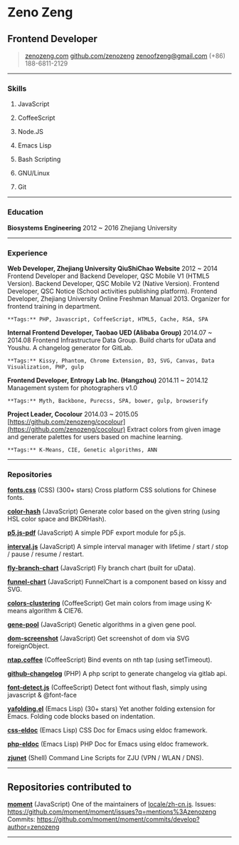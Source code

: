 # Zeno Zeng

## Frontend Developer

> [zenozeng.com](http://zenozeng.com)
> [github.com/zenozeng](http://github.com/zenozeng)
> [zenoofzeng@gmail.com](mailto:zenoofzeng@gmail.com)
> (+86) 188-6811-2129

------

### Skills

1. JavaScript

1. CoffeeScript

1. Node.JS

1. Emacs Lisp

1. Bash Scripting

1. GNU/Linux

1. Git

------

### Education

**Biosystems Engineering** 2012 ~ 2016
    Zhejiang University

------

### Experience

**Web Developer, Zhejiang University QiuShiChao Website** 2012 ~ 2014
    Frontend Developer and Backend Developer, QSC Mobile V1 (HTML5 Version).
    Backend Developer, QSC Mobile V2 (Native Version).
    Frontend Developer, QSC Notice (School activities publishing platform).
    Frontend Developer, Zhejiang University Online Freshman Manual 2013.
    Organizer for frontend training in department.

    **Tags:** PHP, Javascript, CoffeeScript, HTML5, Cache, RSA, SPA

**Internal Frontend Developer, Taobao UED (Alibaba Group)** 2014.07 ~ 2014.08
    Frontend Infrastructure Data Group.
    Build charts for uData and Youshu.
    A changelog generator for GitLab.

    **Tags:** Kissy, Phantom, Chrome Extension, D3, SVG, Canvas, Data Visualization, PHP, gulp

**Frontend Developer, ​Entropy Lab Inc. (Hangzhou)** 2014.11 ~ 2014.12
    Management system for photographers v1.0

    **Tags:** Myth, Backbone, Purecss, SPA, bower, gulp, browserify

**Project Leader, Cocolour** 2014.03 ~ 2015.05
    [https://github.com/zenozeng/cocolour](https://github.com/zenozeng/cocolour)
    Extract colors from given image and generate palettes for users based on machine learning.

    **Tags:** K-Means, CIE, Genetic algorithms, ANN

------

### Repositories

**[fonts.css](https://github.com/zenozeng/fonts.css)** (CSS) (300+ stars)
    Cross platform CSS solutions for Chinese fonts.

**[color-hash](https://github.com/zenozeng/color-hash)** (JavaScript)
    Generate color based on the given string (using HSL color space and BKDRHash).

**[p5.js-pdf](https://github.com/zenozeng/p5.js-pdf)** (JavaScript)
    A simple PDF export module for p5.js.

**[interval.js](https://github.com/zenozeng/interval.js)** (JavaScript)
    A simple interval manager with lifetime / start / stop / pause / resume / restart.

**[fly-branch-chart](https://github.com/zenozeng/fly-branch-chart)** (JavaScript)
    Fly branch chart (built for uData).

**[funnel-chart](https://github.com/zenozeng/funnel-chart)** (JavaScript)
    FunnelChart is a component based on kissy and SVG.

**[colors-clustering](https://github.com/zenozeng/colors-clustering)** (CoffeeScript)
    Get main colors from image using K-means algorithm & CIE76.

**[gene-pool](https://github.com/zenozeng/gene-pool)** (JavaScript)
    Genetic algorithms in a given gene pool.

**[dom-screenshot](https://github.com/zenozeng/dom-screenshot)** (JavaScript)
    Get screenshot of dom via SVG foreignObject.

**[ntap.coffee](https://github.com/zenozeng/ntap.coffee)** (CoffeeScript)
    Bind events on nth tap (using setTimeout).

**[github-changelog](https://github.com/zenozeng/gitlab-changelog)** (PHP)
    A php script to generate changelog via gitlab api.

**[font-detect.js](https://github.com/zenozeng/font-detect.js)** (CoffeeScript)
    Detect font without flash, simply using javascript & @font-face

**[yafolding.el](https://github.com/zenozeng/yafolding.el)** (Emacs Lisp) (30+ stars)
    Yet another folding extension for Emacs. Folding code blocks based on indentation.

**[css-eldoc](https://github.com/zenozeng/css-eldoc)** (Emacs Lisp)
    CSS Doc for Emacs using eldoc framework.

**[php-eldoc](https://github.com/zenozeng/php-eldoc)** (Emacs Lisp)
    PHP Doc for Emacs using eldoc framework.

**[zjunet](https://github.com/QSCTech/zjunet)** (Shell)
    Command Line Scripts for ZJU (VPN / WLAN / DNS).

------

## Repositories contributed to

**[moment](https://github.com/moment/moment)** (JavaScript)
    One of the maintainers of [locale/zh-cn.js](https://github.com/moment/moment/blob/develop/locale/zh-cn.js).
    Issues: https://github.com/moment/moment/issues?q=mentions%3Azenozeng
    Commits: https://github.com/moment/moment/commits/develop?author=zenozeng

------
